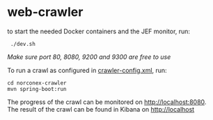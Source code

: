 # web-crawler

to start the needed Docker containers and the JEF monitor, run: 
```$xslt
 ./dev.sh 
```

*Make sure port 80, 8080, 9200 and 9300 are free to use* 

To run a crawl as configured in [crawler-config.xml](src/main/resources/crawler-config.xml), run:
```$xslt
cd norconex-crawler
mvn spring-boot:run
```

The progress of the crawl can be monitored on [http://localhost:8080]().  
The result of the crawl can be found in Kibana on [http://localhost]()